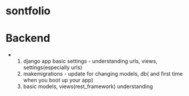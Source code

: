 # sontfolio

# Backend

- 1) django app basic settings - understanding urls, views, settings(especially urls)
  2) makemigrations - update for changing models, db( and first time when you boot up your app)
  3) basic models, views(rest_framework) understanding